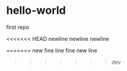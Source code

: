 # hello-world
first repo

<<<<<<< HEAD
newline
newline
newline

=======
new fine line 
fine 
new line 
>>>>>>> dev
